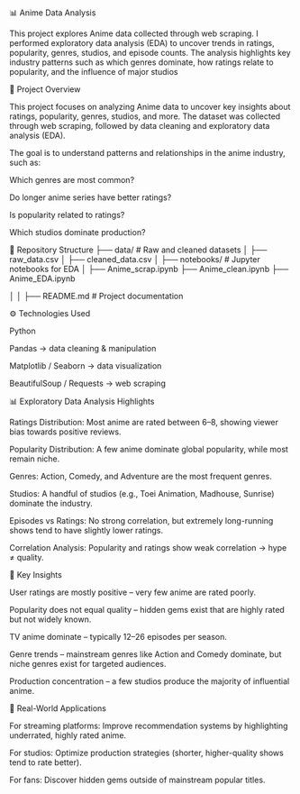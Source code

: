 📊 Anime Data Analysis 


This project explores Anime data collected through web scraping. I performed exploratory data analysis (EDA) to uncover trends in ratings, popularity, genres, studios, and episode counts. The analysis highlights key industry patterns such as which genres dominate, how ratings relate to popularity, and the influence of major studios


📌 Project Overview

This project focuses on analyzing Anime data to uncover key insights about ratings, popularity, genres, studios, and more.
The dataset was collected through web scraping, followed by data cleaning and exploratory data analysis (EDA).

The goal is to understand patterns and relationships in the anime industry, such as:

Which genres are most common?

Do longer anime series have better ratings?

Is popularity related to ratings?

Which studios dominate production?



📂 Repository Structure
├── data/                  # Raw and cleaned datasets
│   ├── raw_data.csv
│   ├── cleaned_data.csv
│
├── notebooks/             # Jupyter notebooks for EDA
│   ├── Anime_scrap.ipynb
    ├── Anime_clean.ipynb
    ├── Anime_EDA.ipynb
    
│
│
├── README.md              # Project documentation

⚙️ Technologies Used

Python

Pandas → data cleaning & manipulation

Matplotlib / Seaborn → data visualization

BeautifulSoup / Requests → web scraping

📊 Exploratory Data Analysis Highlights

Ratings Distribution: Most anime are rated between 6–8, showing viewer bias towards positive reviews.

Popularity Distribution: A few anime dominate global popularity, while most remain niche.

Genres: Action, Comedy, and Adventure are the most frequent genres.

Studios: A handful of studios (e.g., Toei Animation, Madhouse, Sunrise) dominate the industry.

Episodes vs Ratings: No strong correlation, but extremely long-running shows tend to have slightly lower ratings.

Correlation Analysis: Popularity and ratings show weak correlation → hype ≠ quality.

📌 Key Insights

User ratings are mostly positive – very few anime are rated poorly.



Popularity does not equal quality – hidden gems exist that are highly rated but not widely known.

TV anime dominate – typically 12–26 episodes per season.

Genre trends – mainstream genres like Action and Comedy dominate, but niche genres exist for targeted audiences.

Production concentration – a few studios produce the majority of influential anime.

🚀 Real-World Applications

For streaming platforms: Improve recommendation systems by highlighting underrated, highly rated anime.

For studios: Optimize production strategies (shorter, higher-quality shows tend to rate better).

For fans: Discover hidden gems outside of mainstream popular titles.
